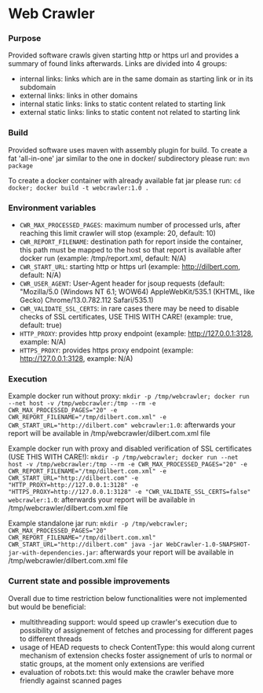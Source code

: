 # Web Crawler

### Purpose
Provided software crawls given starting http or https url and provides a summary of found links afterwards. Links are divided into 4 groups:
- internal links: links which are in the same domain as starting link or in its subdomain
- external links: links in other domains
- internal static links: links to static content related to starting link
- external static links: links to static content not related to starting link

### Build
Provided software uses maven with assembly plugin for build. To create a fat 'all-in-one' jar similar to the one in docker/ subdirectory please run:
```mvn package```

To create a docker container with already available fat jar please run:
```cd docker; docker build -t webcrawler:1.0 .```

### Environment variables
- ```CWR_MAX_PROCESSED_PAGES```: maximum number of processed urls, after reaching this limit crawler will stop (example: 20, default: 10)
- ```CWR_REPORT_FILENAME```: destination path for report inside the container, this path must be mapped to the host so that report is available after docker run (example: /tmp/report.xml, default: N/A)
- ```CWR_START_URL```: starting http or https url (example: http://dilbert.com, default: N/A)
- ```CWR_USER_AGENT```: User-Agent header for jsoup requests (default: "Mozilla/5.0 (Windows NT 6.1; WOW64) AppleWebKit/535.1 (KHTML, like Gecko) Chrome/13.0.782.112 Safari/535.1)
- ```CWR_VALIDATE_SSL_CERTS```: in rare cases there may be need to disable checks of SSL certificates, USE THIS WITH CARE! (example: true, default: true)
- ```HTTP_PROXY```: provides http proxy endpoint (example: http://127.0.0.1:3128, example: N/A)
- ```HTTPS_PROXY```: provides https proxy endpoint (example: http://127.0.0.1:3128, example: N/A)

### Execution
Example docker run without proxy:
```mkdir -p /tmp/webcrawler; docker run --net host -v /tmp/webcrawler:/tmp --rm -e CWR_MAX_PROCESSED_PAGES="20" -e CWR_REPORT_FILENAME="/tmp/dilbert.com.xml" -e CWR_START_URL="http://dilbert.com" webcrawler:1.0```: afterwards your report will be available in /tmp/webcrawler/dilbert.com.xml file

Example docker run with proxy and disabled verification of SSL certificates (USE THIS WITH CARE!):
```mkdir -p /tmp/webcrawler; docker run --net host -v /tmp/webcrawler:/tmp --rm -e CWR_MAX_PROCESSED_PAGES="20" -e CWR_REPORT_FILENAME="/tmp/dilbert.com.xml" -e CWR_START_URL="http://dilbert.com" -e "HTTP_PROXY=http://127.0.0.1:3128" -e "HTTPS_PROXY=http://127.0.0.1:3128" -e "CWR_VALIDATE_SSL_CERTS=false" webcrawler:1.0```: afterwards your report will be available in /tmp/webcrawler/dilbert.com.xml file

Example standalone jar run:
```mkdir -p /tmp/webcrawler; CWR_MAX_PROCESSED_PAGES="20" CWR_REPORT_FILENAME="/tmp/dilbert.com.xml" CWR_START_URL="http://dilbert.com" java -jar WebCrawler-1.0-SNAPSHOT-jar-with-dependencies.jar```: afterwards your report will be available in /tmp/webcrawler/dilbert.com.xml file

### Current state and possible improvements
Overall due to time restriction below functionalities were not implemented but would be beneficial:
- multithreading support: would speed up crawler's execution due to possibility of assignement of fetches and processing for different pages to different threads
- usage of HEAD requests to check ContentType: this would along current mechanism of extension checks foster assignement of urls to normal or static groups, at the moment only extensions are verified
- evaluation of robots.txt: this would make the crawler behave more friendly against scanned pages
